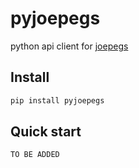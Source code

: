 # pyjoepegs

python api client for [joepegs](https://joepegs.dev/api)

## Install 

```bash
pip install pyjoepegs
```

## Quick start

```
TO BE ADDED
```
